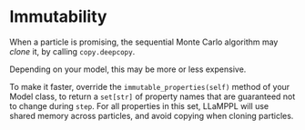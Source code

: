# Immutability

When a particle is promising, the sequential Monte Carlo algorithm may _clone_ it, by calling `copy.deepcopy`.

Depending on your model, this may be more or less expensive.

To make it faster, override the `immutable_properties(self)` method of your Model class, to return a `set[str]` of property names that are guaranteed not to change during `step`. For all properties in this set, LLaMPPL will use shared memory across particles, and avoid copying when cloning particles.
